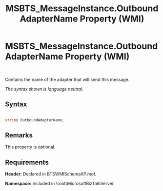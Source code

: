 ﻿---
title: MSBTS_MessageInstance.OutboundAdapterName Property (WMI)
TOCTitle: MSBTS_MessageInstance.OutboundAdapterName Property (WMI)
ms:assetid: bda58ea7-b13e-40aa-aa0f-10aec507e7a4
ms:mtpsurl: https://msdn.microsoft.com/library/Aa578389(v=BTS.80)
ms:contentKeyID: 51530975
ms.date: 08/30/2017
mtps_version: v=BTS.80
---

# MSBTS\_MessageInstance.OutboundAdapterName Property (WMI)

 

Contains the name of the adapter that will send this message.

*The syntax shown is language neutral.*

## Syntax

```C#
  
string OutboundAdapterName;  
```

## Remarks

This property is optional.

## Requirements

**Header:** Declared in BTSWMISchemaXP.mof.

**Namespace:** Included in \\root\\MicrosoftBizTalkServer.

